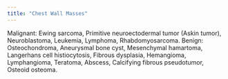 ```yaml
---
title: "Chest Wall Masses"
---
```

Malignant: Ewing sarcoma, Primitive neuroectodermal tumor (Askin tumor), Neuroblastoma, Leukemia, Lymphoma, Rhabdomyosarcoma. Benign: Osteochondroma, Aneurysmal bone cyst, Mesenchymal hamartoma, Langerhans cell histiocytosis, Fibrous dysplasia, Hemangioma, Lymphangioma, Teratoma, Abscess, Calcifying fibrous pseudotumor, Osteoid osteoma.

